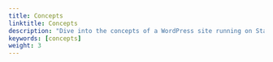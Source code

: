 ```yaml
---
title: Concepts
linktitle: Concepts
description: "Dive into the concepts of a WordPress site running on Stack for a better understanding of how your site should look."
keywords: [concepts]
weight: 3
---
```

